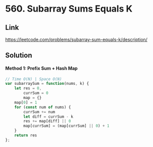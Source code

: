 # 560. Subarray Sums Equals K

## Link
https://leetcode.com/problems/subarray-sum-equals-k/description/

## Solution
#### Method 1: Prefix Sum + Hash Map
```javascript
// Time O(N) | Space O(N)
var subarraySum = function(nums, k) {
    let res = 0,
        currSum = 0
        map = {}
    map[0] = 1
    for (const num of nums) {
        currSum += num
        let diff = currSum - k
        res += map[diff] || 0
        map[currSum] = (map[currSum] || 0) + 1
    }
    return res
};
```
